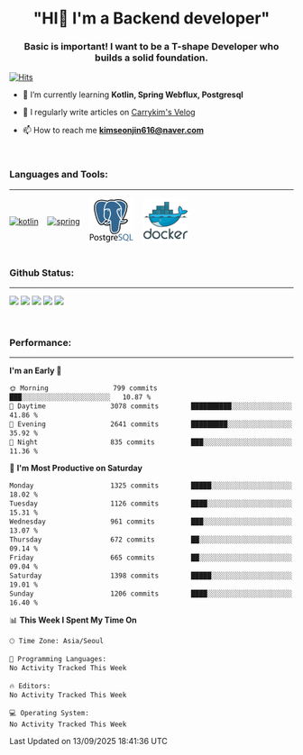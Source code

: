 <h1 align="center">"HI👋 I'm a Backend developer" </h1>
<h3 align="center">Basic is important! I want to be a T-shape Developer who builds a solid foundation.</h3>

[![Hits](https://hits.seeyoufarm.com/api/count/incr/badge.svg?url=https%3A%2F%2Fgithub.com%2Fgimseonjin&count_bg=%2318BFE5&title_bg=%23555555&icon=ko-fi.svg&icon_color=%23E7E7E7&title=hits&edge_flat=false)](https://hits.seeyoufarm.com)

- 🌱 I’m currently learning **Kotlin, Spring Webflux, Postgresql**

- 📝 I regularly write articles on [Carrykim's Velog](https://velog.io/@carrykim)

- 📫 How to reach me **kimseonjin616@naver.com**

<br/>

<h3 align="left">Languages and Tools:</h3>

***

<div style="display: flex; flex-wrap: wrap; gap: 1rem; justify-content: start; align-items: center;">
  <a href="https://kotlinlang.org" target="_blank" rel="noreferrer">
    <img src="https://www.vectorlogo.zone/logos/kotlinlang/kotlinlang-icon.svg" alt="kotlin" style="width: 80px; height: 80px;">
  </a>
  <a href="https://spring.io/" target="_blank" rel="noreferrer">
    <img src="https://www.vectorlogo.zone/logos/springio/springio-icon.svg" alt="spring" style="width: 80px; height: 80px;">
  </a>
  <a href="https://www.postgresql.org" target="_blank" rel="noreferrer">
    <img src="https://raw.githubusercontent.com/devicons/devicon/master/icons/postgresql/postgresql-original-wordmark.svg" alt="postgresql" style="width: 80px; height: 80px;">
  </a>
  <a href="https://www.docker.com/" target="_blank" rel="noreferrer">
    <img src="https://raw.githubusercontent.com/devicons/devicon/master/icons/docker/docker-original-wordmark.svg" alt="docker" style="width: 80px; height: 80px;">
  </a>
</div>


<br/>

<h3 align="left">Github Status:</h3>

***

![](http://github-profile-summary-cards.vercel.app/api/cards/profile-details?username=gimseonjin&theme=nord_bright)
![](http://github-profile-summary-cards.vercel.app/api/cards/repos-per-language?username=gimseonjin&theme=nord_bright)
![](http://github-profile-summary-cards.vercel.app/api/cards/most-commit-language?username=gimseonjin&theme=nord_bright)
![](http://github-profile-summary-cards.vercel.app/api/cards/stats?username=gimseonjin&theme=nord_bright)
![](http://github-profile-summary-cards.vercel.app/api/cards/productive-time?username=gimseonjin&theme=nord_bright&utcOffset=8)


<br/>

<h3 align="left">Performance:</h3>

***

<!--START_SECTION:waka-->
**I'm an Early 🐤** 

```text
🌞 Morning                799 commits         ███░░░░░░░░░░░░░░░░░░░░░░   10.87 % 
🌆 Daytime                3078 commits        ██████████░░░░░░░░░░░░░░░   41.86 % 
🌃 Evening                2641 commits        █████████░░░░░░░░░░░░░░░░   35.92 % 
🌙 Night                  835 commits         ███░░░░░░░░░░░░░░░░░░░░░░   11.36 % 
```
📅 **I'm Most Productive on Saturday** 

```text
Monday                   1325 commits        █████░░░░░░░░░░░░░░░░░░░░   18.02 % 
Tuesday                  1126 commits        ████░░░░░░░░░░░░░░░░░░░░░   15.31 % 
Wednesday                961 commits         ███░░░░░░░░░░░░░░░░░░░░░░   13.07 % 
Thursday                 672 commits         ██░░░░░░░░░░░░░░░░░░░░░░░   09.14 % 
Friday                   665 commits         ██░░░░░░░░░░░░░░░░░░░░░░░   09.04 % 
Saturday                 1398 commits        █████░░░░░░░░░░░░░░░░░░░░   19.01 % 
Sunday                   1206 commits        ████░░░░░░░░░░░░░░░░░░░░░   16.40 % 
```


📊 **This Week I Spent My Time On** 

```text
🕑︎ Time Zone: Asia/Seoul

💬 Programming Languages: 
No Activity Tracked This Week

🔥 Editors: 
No Activity Tracked This Week

💻 Operating System: 
No Activity Tracked This Week
```


 Last Updated on 13/09/2025 18:41:36 UTC
<!--END_SECTION:waka-->

<div align="center">
  
